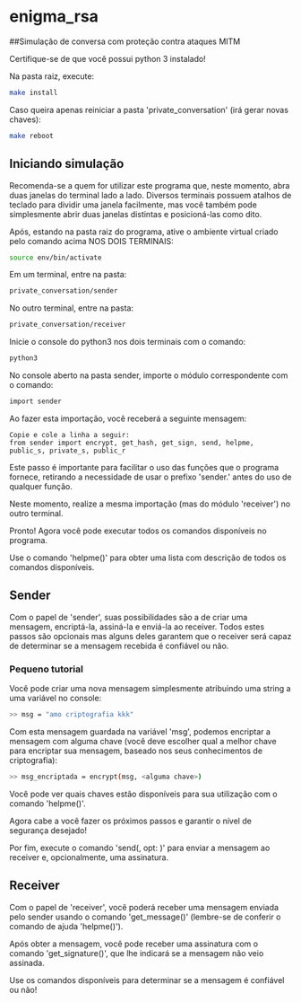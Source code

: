 # enigma_rsa
##Simulação de conversa com proteção contra ataques MITM

Certifique-se de que você possui python 3 instalado!

Na pasta raiz, execute:
```bash
make install
```

Caso queira apenas reiniciar a pasta 'private_conversation' (irá gerar novas chaves):
```bash
make reboot
```

## Iniciando simulação

Recomenda-se a quem for utilizar este programa que, neste momento, abra duas janelas do terminal lado a lado. 
Diversos terminais possuem atalhos de teclado para dividir uma janela facilmente, mas você também pode simplesmente abrir duas janelas distintas e posicioná-las como dito.

Após, estando na pasta raiz do programa, ative o ambiente virtual criado pelo comando acima NOS DOIS TERMINAIS:
```bash
source env/bin/activate
```

Em um terminal, entre na pasta:
```bash
private_conversation/sender
```

No outro terminal, entre na pasta:
```bash
private_conversation/receiver
```

Inicie o console do python3 nos dois terminais com o comando:
```bash
python3
```

No console aberto na pasta sender, importe o módulo correspondente com o comando:
```bash
import sender
```

Ao fazer esta importação, você receberá a seguinte mensagem:
```sender
Copie e cole a linha a seguir: 
from sender import encrypt, get_hash, get_sign, send, helpme, public_s, private_s, public_r
```

Este passo é importante para facilitar o uso das funções que o programa fornece, retirando a necessidade de usar o prefixo 'sender.' antes do uso de qualquer função.

Neste momento, realize a mesma importação (mas do módulo 'receiver') no outro terminal.

Pronto! Agora você pode executar todos os comandos disponíveis no programa.

Use o comando 'helpme()' para obter uma lista com descrição de todos os comandos disponíveis.

## Sender

Com o papel de 'sender', suas possibilidades são a de criar uma mensagem, encriptá-la, assiná-la e enviá-la ao receiver.
Todos estes passos são opcionais mas alguns deles garantem que o receiver será capaz de determinar se a mensagem recebida é confiável ou não.

### Pequeno tutorial

Você pode criar uma nova mensagem simplesmente atribuindo uma string a uma variável no console:
```bash
>> msg = "amo criptografia kkk"
```

Com esta mensagem guardada na variável 'msg', podemos encriptar a mensagem com alguma chave (você deve escolher qual a melhor chave para encriptar sua mensagem, baseado nos seus conhecimentos de criptografia):
```bash
>> msg_encriptada = encrypt(msg, <alguma chave>)
```

Você pode ver quais chaves estão disponíveis para sua utilização com o comando 'helpme()'.

Agora cabe a você fazer os próximos passos e garantir o nível de segurança desejado!

Por fim, execute o comando 'send(<msg>, opt: <sign>)' para enviar a mensagem ao receiver e, opcionalmente, uma assinatura.

## Receiver

Com o papel de 'receiver', você poderá receber uma mensagem enviada pelo sender usando o comando 'get_message()' (lembre-se de conferir o comando de ajuda 'helpme()').

Após obter a mensagem, você pode receber uma assinatura com o comando 'get_signature()', que lhe indicará se a mensagem não veio assinada. 

Use os comandos disponíveis para determinar se a mensagem é confiável ou não!


